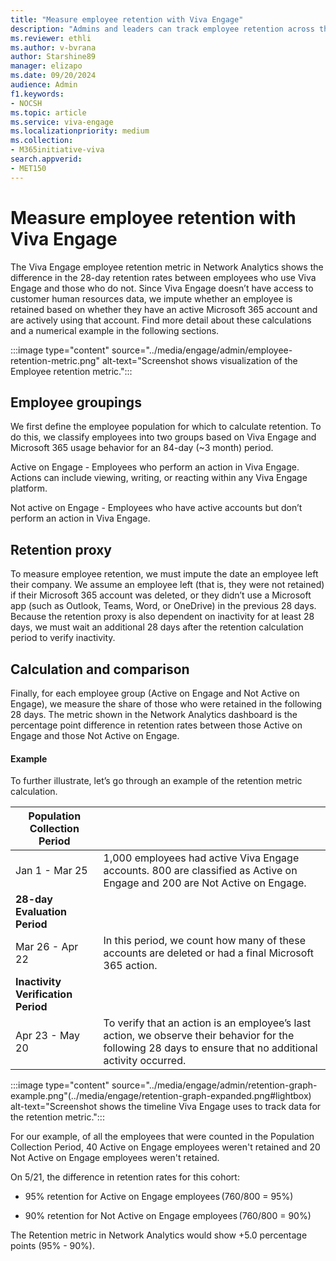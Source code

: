 ```yaml
---
title: "Measure employee retention with Viva Engage"
description: "Admins and leaders can track employee retention across the organization with Viva Engage analytics."
ms.reviewer: ethli
ms.author: v-bvrana
author: Starshine89
manager: elizapo
ms.date: 09/20/2024
audience: Admin
f1.keywords:
- NOCSH
ms.topic: article
ms.service: viva-engage
ms.localizationpriority: medium
ms.collection:  
- M365initiative-viva
search.appverid:
- MET150
---
```


# Measure employee retention with Viva Engage

The Viva Engage employee retention metric in Network Analytics shows the difference in the 28-day retention rates between employees who use Viva Engage and those who do not. Since Viva Engage doesn’t have access to customer human resources data, we impute whether an employee is retained based on whether they have an active Microsoft 365 account and are actively using that account. Find more detail about these calculations and a numerical example in the following sections.

:::image type="content" source="../media/engage/admin/employee-retention-metric.png" alt-text="Screenshot shows visualization of the Employee retention metric.":::

## Employee groupings

We first define the employee population for which to calculate retention. To do this, we classify employees into two groups based on Viva Engage and Microsoft 365 usage behavior for an 84-day (~3 month) period.  

Active on Engage - Employees who perform an action in Viva Engage. Actions can include viewing, writing, or reacting within any Viva Engage platform.

Not active on Engage - Employees who have active accounts but don’t perform an action in Viva Engage.

## Retention proxy

To measure employee retention, we must impute the date an employee left their company. We assume an employee left (that is, they were not retained) if their Microsoft 365 account was deleted, or they didn’t use a Microsoft app (such as Outlook, Teams, Word, or OneDrive) in the previous 28 days. Because the retention proxy is also dependent on inactivity for at least 28 days, we must wait an additional 28 days after the retention calculation period to verify inactivity.  

## Calculation and comparison 

Finally, for each employee group (Active on Engage and Not Active on Engage), we measure the share of those who were retained in the following 28 days. The metric shown in the Network Analytics dashboard is the percentage point difference in retention rates between those Active on Engage and those Not Active on Engage. 

#### Example

To further illustrate, let’s go through an example of the retention metric calculation.

|**Population Collection Period**|   |
|------|------|
|Jan 1 - Mar 25|1,000 employees had active Viva Engage accounts. 800 are classified as Active on Engage and 200 are Not Active on Engage.|
|**28-day Evaluation Period**|  |
|Mar 26 - Apr 22|In this period, we count how many of these accounts are deleted or had a final Microsoft 365 action.|
|**Inactivity Verification Period**|  |
|Apr 23 - May 20|To verify that an action is an employee’s last action, we observe their behavior for the following 28 days to ensure that no additional activity occurred.|

:::image type="content" source="../media/engage/admin/retention-graph-example.png"(../media/engage/retention-graph-expanded.png#lightbox) alt-text="Screenshot shows the timeline Viva Engage uses to track data for the retention metric.":::

For our example, of all the employees that were counted in the Population Collection Period, 40 Active on Engage employees weren't retained and 20 Not Active on Engage employees weren't retained. 

On 5/21, the difference in retention rates for this cohort:

 - 95% retention for Active on Engage employees (760/800 = 95%)

 - 90% retention for Not Active on Engage employees (760/800 = 90%)

The Retention metric in Network Analytics would show +5.0 percentage points (95% - 90%).